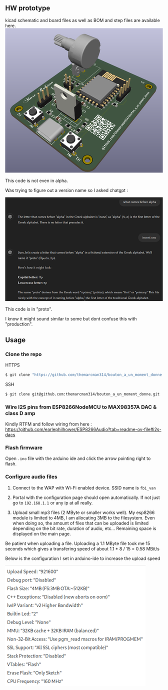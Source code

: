 ## HW prototype
kicad schematic and board files as well as BOM and step files are available here.
![cool image](https://github.com/themarcman314/bouton_a_un_moment_donne/blob/master/pcb.png?raw=true)

This code is not even in alpha.

Was trying to figure out a version name so I asked chatgpt :

![cool image](https://github.com/themarcman314/bouton_a_un_moment_donne/blob/master/chatgpt_github.png?raw=true)

This code is in "proto".

I know it might sound similar to some but dont confuse this with "production".

## Usage

### Clone the repo
HTTPS
```bash
$ git clone "https://github.com/themarcman314/bouton_a_un_moment_donne.git"
```
SSH
```bash
$ git clone git@github.com:themarcman314/bouton_a_un_moment_donne.git
```

### Wire I2S pins from ESP8266NodeMCU to MAX98357A DAC & class D amp
Kindly RTFM and follow wiring from here :
https://github.com/earlephilhower/ESP8266Audio?tab=readme-ov-file#i2s-dacs

### Flash firmware
Open `.ino` file with the arduino ide and click the arrow pointing right to flash.

### Configure audio files
1. Connect to the WAP with Wi-Fi enabled device.
SSID name is `fbi_van`

2. Portal with the configuration page should open automatically.
If not just go to `192.168.1.1` or any ip at all really.

3. Upload small mp3 files (2 MByte or smaller works well). My esp8266 module is limited to 4MB, I am allocating 3MB to the filesystem. Even when doing so, the amount of files that can be uploaded is limited depending on the bit rate, duration of audio, etc...
Remaining space is displayed on the main page.

Be patient when uploading a file.
Uploading a 1.1 MByte file took me 15 seconds which gives a transfering speed of about 1.1 * 8 / 15 = 0.58 MBit/s

Below is the configuration I set in arduino-ide to increase the upload speed

![cool image](https://github.com/themarcman314/bouton_a_un_moment_donne/blob/master/upload_speed_optimisation_parameters.png?raw=true)

